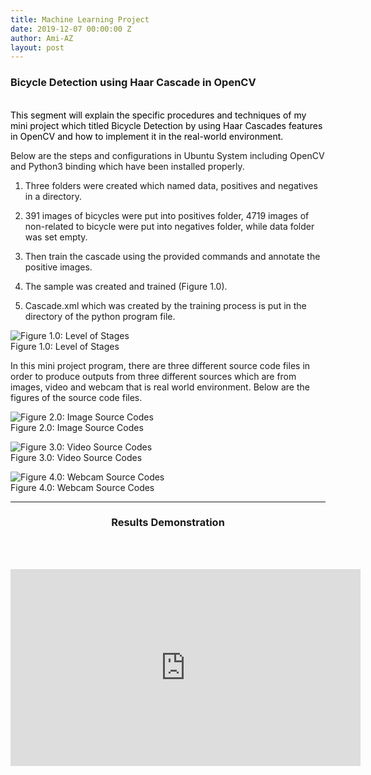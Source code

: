 ```yaml
---
title: Machine Learning Project
date: 2019-12-07 00:00:00 Z
author: Ami-AZ
layout: post
---
```


<h3>Bicycle Detection using Haar Cascade in OpenCV</h3>

<br><font color="black">This segment will explain the specific procedures and techniques of my mini project which titled Bicycle Detection by using Haar Cascades features in OpenCV and how to implement it in the real-world environment.</font>

Below are the steps and configurations in Ubuntu System including OpenCV and Python3 binding which have been installed properly.

1) Three folders were created which named data, positives and negatives in a directory.

2) 391 images of bicycles were put into positives folder, 4719 images of non-related to bicycle were put into negatives folder, while data folder was set empty.

3) Then train the cascade using the provided commands and annotate the positive images.

4) The sample was created and trained (Figure 1.0).

5) Cascade.xml which was created by the training process is put in the directory of the python program file.

<span class="image center"><img src="{{ 'assets/images/opencv/levelofstages.png' | relative_url }}" alt="Figure 1.0: Level of Stages" /></span>
<br>Figure 1.0: Level of Stages

In this mini project program, there are three different source code files in order to produce outputs from three different sources which are from images, video and webcam that is real world environment. Below are the figures of the source code files.

<span class="image center"><img src="{{ 'assets/images/opencv/imageofsourcecodes.png' | relative_url }}" alt="Figure 2.0: Image Source Codes" /></span>
<br>Figure 2.0: Image Source Codes

<span class="image center"><img src="{{ 'assets/images/opencv/videosourcecodes.png' | relative_url }}" alt="Figure 3.0: Video Source Codes" /></span>
<br>Figure 3.0: Video Source Codes

<span class="image center"><img src="{{ 'assets/images/opencv/webcamsourcecodes.png' | relative_url }}" alt="Figure 4.0: Webcam Source Codes" /></span>
<br>Figure 4.0: Webcam Source Codes

   <hr />
  <h3 align="center">Results Demonstration</h3>
  <br>
  <span class="image center"><img src="{{ 'assets/images/opencv/1.png' | relative_url }}" alt="" /></span>
  <span class="image center"><img src="{{ 'assets/images/opencv/2.png' | relative_url }}" alt="" /></span>
  <span class="image center"><img src="{{ 'assets/images/opencv/3.png' | relative_url }}" alt="" /></span>

  <br>
  <style>
  @media only screen and (max-width: 767px) {

.video-container {
position: relative;
padding-bottom: 56.25%;
padding-top: 30px; height: 0; overflow: hidden;
}
 
.video-container iframe,
.video-container object,
.video-container embed {
position: absolute;
top: 0;
left: 0;
width: 100%;
height: 100%;
}
  }
</style>

<div class="video-container"><iframe width="560" height="315" src="https://www.youtube.com/embed/hdWmrjy6T3s" frameborder="0" allow="accelerometer; autoplay; encrypted-media; gyroscope; picture-in-picture" allowfullscreen>
</iframe></div>

